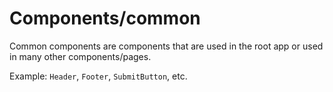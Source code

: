 # Components/common
Common components are components that are used in the root app or used in many other components/pages.

Example: `Header`, `Footer`, `SubmitButton`, etc.